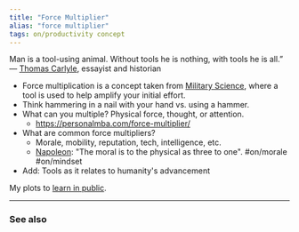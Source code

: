 ```yaml
---
title: "Force Multiplier"
alias: "force multiplier"
tags: on/productivity concept
---
```



Man is a tool-using animal. Without tools he is nothing, with tools he is all.” — [Thomas Carlyle](Thomas-Carlyle.md), essayist and historian

- Force multiplication is a concept taken from [Military Science](military-science.md), where a tool is used to help amplify your initial effort. 
- Think hammering in a nail with your hand vs. using a hammer. 
- What can you multiple? Physical force, thought, or attention.
	- https://personalmba.com/force-multiplier/
- What are common force multipliers?
	- Morale, mobility, reputation, tech, intelligence, etc.
	- [Napoleon](Napoleon.md): "The moral is to the physical as three to one". #on/morale #on/mindset
- Add: Tools as it relates to humanity's advancement

My plots to [learn in public](learn-in-public.md).

-------------
### See also

